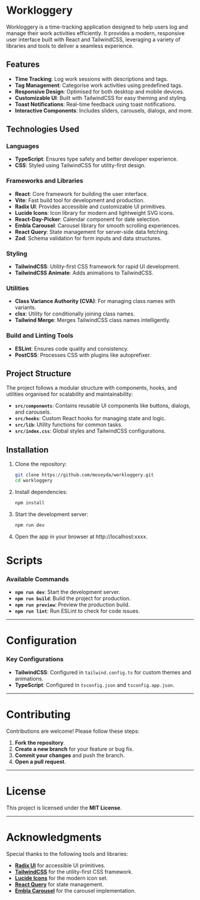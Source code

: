 # Workloggery

Workloggery is a time-tracking application designed to help users log and manage their work activities efficiently. It provides a modern, responsive user interface built with React and TailwindCSS, leveraging a variety of libraries and tools to deliver a seamless experience.

## Features

- **Time Tracking**: Log work sessions with descriptions and tags.
- **Tag Management**: Categorise work activities using predefined tags.
- **Responsive Design**: Optimised for both desktop and mobile devices.
- **Customizable UI**: Built with TailwindCSS for easy theming and styling.
- **Toast Notifications**: Real-time feedback using toast notifications.
- **Interactive Components**: Includes sliders, carousels, dialogs, and more.

## Technologies Used

### Languages
- **TypeScript**: Ensures type safety and better developer experience.
- **CSS**: Styled using TailwindCSS for utility-first design.

### Frameworks and Libraries
- **React**: Core framework for building the user interface.
- **Vite**: Fast build tool for development and production.
- **Radix UI**: Provides accessible and customizable UI primitives.
- **Lucide Icons**: Icon library for modern and lightweight SVG icons.
- **React-Day-Picker**: Calendar component for date selection.
- **Embla Carousel**: Carousel library for smooth scrolling experiences.
- **React Query**: State management for server-side data fetching.
- **Zod**: Schema validation for form inputs and data structures.

### Styling
- **TailwindCSS**: Utility-first CSS framework for rapid UI development.
- **TailwindCSS Animate**: Adds animations to TailwindCSS.

### Utilities
- **Class Variance Authority (CVA)**: For managing class names with variants.
- **clsx**: Utility for conditionally joining class names.
- **Tailwind Merge**: Merges TailwindCSS class names intelligently.

### Build and Linting Tools
- **ESLint**: Ensures code quality and consistency.
- **PostCSS**: Processes CSS with plugins like autoprefixer.

## Project Structure

The project follows a modular structure with components, hooks, and utilities organised for scalability and maintainability:

- **`src/components`**: Contains reusable UI components like buttons, dialogs, and carousels.
- **`src/hooks`**: Custom React hooks for managing state and logic.
- **`src/lib`**: Utility functions for common tasks.
- **`src/index.css`**: Global styles and TailwindCSS configurations.

## Installation

1. Clone the repository:
   ```bash
   git clone https://github.com/moseyda/workloggery.git
   cd workloggery

2. Install dependencies:
   ```bash
   npm install

4. Start the development server:
   ```bash
   npm run dev
   
5. Open the app in your browser at http://localhost:xxxx.

# Scripts

### Available Commands
- **`npm run dev`**: Start the development server.
- **`npm run build`**: Build the project for production.
- **`npm run preview`**: Preview the production build.
- **`npm run lint`**: Run ESLint to check for code issues.

---

# Configuration

### Key Configurations
- **TailwindCSS**: Configured in `tailwind.config.ts` for custom themes and animations.
- **TypeScript**: Configured in `tsconfig.json` and `tsconfig.app.json`.

---

# Contributing

Contributions are welcome! Please follow these steps:

1. **Fork the repository**.
2. **Create a new branch** for your feature or bug fix.
3. **Commit your changes** and push the branch.
4. **Open a pull request**.

---

# License

This project is licensed under the **MIT License**.

---

# Acknowledgments

Special thanks to the following tools and libraries:

- **[Radix UI](https://www.radix-ui.com/)** for accessible UI primitives.
- **[TailwindCSS](https://tailwindcss.com/)** for the utility-first CSS framework.
- **[Lucide Icons](https://lucide.dev/)** for the modern icon set.
- **[React Query](https://tanstack.com/query/latest)** for state management.
- **[Embla Carousel](https://www.embla-carousel.com/)** for the carousel implementation.
